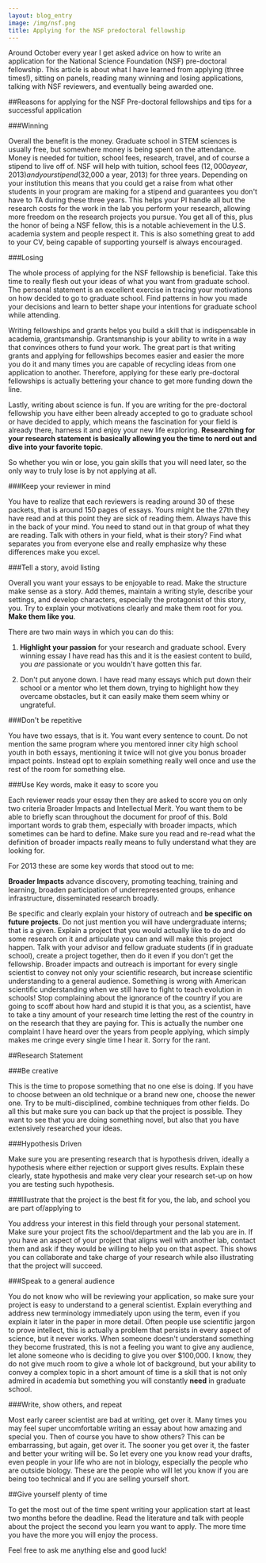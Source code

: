 ```yaml
---
layout: blog_entry
image: /img/nsf.png
title: Applying for the NSF predoctoral fellowship 
---
```


Around October every year I get asked advice on how to write an application for the National Science Foundation (NSF) pre-doctoral fellowship.  This article is about what I have learned from applying (three times!), sitting on panels, reading many winning and losing applications, talking with NSF reviewers, and eventually being awarded one.

##Reasons for applying for the NSF Pre-doctoral fellowships and tips for a successful application

###Winning

Overall the benefit is the money.  Graduate school in STEM sciences is usually free, but somewhere money is being spent on the attendance.  Money is needed for tuition, school fees, research, travel, and of course a stipend to live off of.  NSF will help with tuition, school fees ($12,000 a year, 2013) and your stipend ($32,000 a year, 2013) for three years. Depending on your institution this means that you could get a raise from what other students in your program are making for a stipend and guarantees you don't have to TA during these three years.  This helps your PI handle all but the research costs for the work in the lab you perform your research, allowing more freedom on the research projects you pursue.  You get all of this, plus the honor of being a NSF fellow, this is a notable achievement in the U.S. academia system and people respect it.  This is also something great to add to your CV, being capable of supporting yourself is always encouraged.

###Losing

The whole process of applying for the NSF fellowship is beneficial. Take this time to really flesh out your ideas of what you want from graduate school.  The personal statement is an excellent exercise in tracing your motivations on how decided to go to graduate school.  Find patterns in how you made your decisions and learn to better shape your intentions for graduate school while attending.  

Writing fellowships and grants helps you build a skill that is indispensable in academia, grantsmanship.  Grantsmanship is your ability to write in a way that convinces others to fund your work.  The great part is that writing grants and applying for fellowships becomes easier and easier the more you do it and many times you are capable of recycling ideas from one application to another.  Therefore, applying for these early pre-doctoral fellowships is actually bettering your chance to get more funding down the line. 

Lastly, writing about science is fun.  If you are writing for the pre-doctoral fellowship you have either been already accepted to go to graduate school or have decided to apply, which means the fascination for your field is already there, harness it and enjoy your new life exploring.  <b>Researching for your research statement is basically allowing you the time to nerd out and dive into your favorite topic</b>.

So whether you win or lose, you gain skills that you will need later, so the only way to truly lose is by not applying at all.  

###Keep your reviewer in mind

You have to realize that each reviewers is reading around 30 of these packets, that is around 150 pages of essays.  Yours might be the 27th they have read and at this point they are sick of reading them.  Always have this in the back of your mind.  You need to stand out in that group of what they are reading.  Talk with others in your field, what is their story? Find what separates you from everyone else and really emphasize why these differences make you excel.

###Tell a story, avoid listing

Overall you want your essays to be enjoyable to read.  Make the structure make sense as a story.  Add themes, maintain a writing style, describe your settings, and develop characters, especially the protagonist of this story, you.  Try to explain your motivations clearly and make them root for you. **Make them like you**.

There are two main ways in which you can do this:

1.	**Highlight your passion** for your research and graduate school.  Every winning essay I have read has this and it is the easiest content to build, you *are* passionate or you wouldn't have gotten this far.

2.	Don't put anyone down.  I have read many essays which put down their school or a mentor who let them down, trying to highlight how they overcame obstacles, but it can easily make them seem whiny or ungrateful.  

###Don't be repetitive

You have two essays, that is it. You want every sentence to count.  Do not mention the same program where you mentored inner city high school youth in both essays, mentioning it twice will not give you bonus broader impact points. Instead opt to explain something really well once and use the rest of the room for something else. 

###Use Key words, make it easy to score you

Each reviewer reads your essay then they are asked to score you on only two criteria Broader Impacts and Intellectual Merit.  You want them to be able to briefly scan throughout the document for proof of this.  Bold important words to grab them, especially with broader impacts, which sometimes can be hard to define.  Make sure you read and re-read what the definition of broader impacts really means to fully understand what they are looking for.

For 2013 these are some key words that stood out to me:

**Broader Impacts** advance discovery, promoting teaching, training and learning, broaden participation of underrepresented groups, enhance infrastructure, disseminated research broadly.

Be specific and clearly explain your history of outreach and **be specific on future projects**.  Do not just mention you will have undergraduate interns; that is a given.  Explain a project that you would actually like to do and do some research on it and articulate you can and will make this project happen.  Talk with your advisor and fellow graduate students (if in graduate school), create a project together, then do it even if you don't get the fellowship.  Broader impacts and outreach is important for every single scientist to convey not only your scientific research, but increase scientific understanding to a general audience.  Something is wrong with American scientific understanding when we still have to fight to teach evolution in schools!  Stop complaining about the ignorance of the country if you are going to scoff about how hard and stupid it is that you, as a scientist, have to take a tiny amount of your research time letting the rest of the country in on the research that they are paying for. This is actually the number one complaint I have heard over the years from people applying, which simply makes me cringe every single time I hear it. Sorry for the rant.

##Research Statement

###Be creative

This is the time to propose something that no one else is doing.  If you have to choose between an old technique or a brand new one, choose the newer one.  Try to be multi-disciplined, combine techniques from other fields.  Do all this but make sure you can back up that the project is possible.  They want to see that you are doing something novel, but also that you have extensively researched your ideas.

###Hypothesis Driven

Make sure you are presenting research that is hypothesis driven, ideally a hypothesis where either rejection or support gives results.  Explain these clearly, state hypothesis and make very clear your research set-up on how you are testing such hypothesis.

###Illustrate that the project is the best fit for you, the lab, and school you are part of/applying to

You address your interest in this field through your personal statement.  Make sure your project fits the school/department and the lab you are in.  If you have an aspect of your project that aligns well with another lab, contact them and ask if they would be willing to help you on that aspect.  This shows you can collaborate and take charge of your research while also illustrating that the project will succeed.

###Speak to a general audience

You do not know who will be reviewing your application, so make sure your project is easy to understand to a general scientist. Explain everything and address new terminology immediately upon using the term, even if you explain it later in the paper in more detail.  Often people use scientific jargon to prove intellect, this is actually a problem that persists in every aspect of science, but it never works.  When someone doesn't understand something they become frustrated, this is not a feeling you want to give any audience, let alone someone who is deciding to give you  over $100,000.  I know, they do not give much room to give a whole lot of background, but your ability to convey a complex topic in a short amount of time is a skill that is not only admired in academia but something you will constantly **need** in graduate school.

###Write, show others, and repeat

Most early career scientist are bad at writing, get over it. Many times you may feel super uncomfortable writing an essay about how amazing and special you. Then of course you have to show others?  This can be embarrassing, but again, get over it. The sooner you get over it, the faster and better your writing will be.  So let every one you know read your drafts, even people in your life who are not in biology, especially the people who are outside biology.  These are the people who will let you know if you are being too technical and if you are selling yourself short.  


##Give yourself plenty of time

To get the most out of the time spent writing your application start at least two months before the deadline.  Read the literature and talk with people about the project the second you learn you want to apply.  The more time you have the more you will enjoy the process.

Feel free to ask me anything else and good luck!






